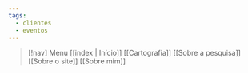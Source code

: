 ```yaml
---
tags:
  - clientes
  - eventos
---
```

> [!nav]  Menu
> [[index | Início]] [[Cartografia]] [[Sobre a pesquisa]]  [[Sobre o site]] [[Sobre mim]]
